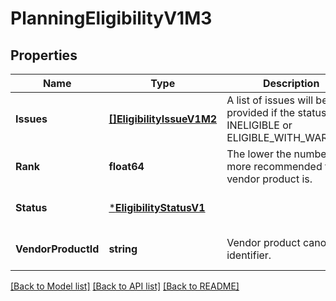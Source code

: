 # PlanningEligibilityV1M3

## Properties
Name | Type | Description | Notes
------------ | ------------- | ------------- | -------------
**Issues** | [**[]EligibilityIssueV1M2**](EligibilityIssueV1M2.md) | A list of issues will be provided if the status is INELIGIBLE or ELIGIBLE_WITH_WARNING. | [optional] [default to null]
**Rank** | **float64** | The lower the number, the more recommended the vendor product is. | [optional] [default to null]
**Status** | [***EligibilityStatusV1**](EligibilityStatusV1.md) |  | [optional] [default to null]
**VendorProductId** | **string** | Vendor product canonical identifier. | [optional] [default to null]

[[Back to Model list]](../README.md#documentation-for-models) [[Back to API list]](../README.md#documentation-for-api-endpoints) [[Back to README]](../README.md)

